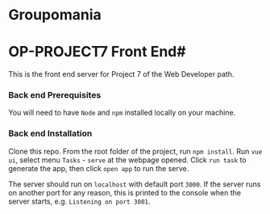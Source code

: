 # Groupomania

# OP-PROJECT7 Front End#

This is the front end server for Project 7 of the Web Developer path.

### Back end Prerequisites ###

You will need to have `Node` and `npm` installed locally on your machine.

### Back end Installation ###

Clone this repo. From the root folder of the project, run `npm install`.
Run `vue ui`, select menu `Tasks` - `serve` at the webpage opened. 
Click `run task` to generate the app, then click `open app` to run the serve.

The server should run on `localhost` with default port `3000`. If the
server runs on another port for any reason, this is printed to the
console when the server starts, e.g. `Listening on port 3001`.